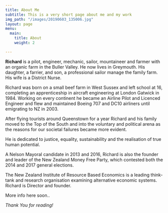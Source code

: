 ```yaml
---
title: About Me
subtitle: This is a very short page about me and my work
img_path: "/images/20190603_135006.jpg"
layout: page
menu:
  main:
    title: About
    weight: 2

---
```

**Richard** is a pilot, engineer, mechanic, sailor, mountaineer and farmer with an organic farm in the Buller Valley. He now lives in Greymouth. His daughter, a farrier, and son, a professional sailor manage the  family farm. His wife is a District Nurse.

Richard was born on a small beef farm in West Sussex and left school at 16, completing an apprenticeship in aircraft engineering  at London Gatwick in 1984.  Working on every continent he became an Airline Pilot  and Licenced Engineer and flew and maintained Boeing 707 and DC10 airliners until emigrating to NZ in 2003.

After flying tourists around Queenstown for a year Richard and his family moved to the Top of the South and into the voluntary and political arena as the reasons for our societal failures became more evident.

He is dedicated to justice, equality, sustainability and the realisation of true human potential.

A Nelson Mayoral candidate in 2013 and 2016, Richard is also the founder and leader of the New Zealand Money Free Party, which contested both the 2014 and 2017 general elections. 

The New Zealand Institute of Resource Based Economics is a leading think-tank and research organisation examining alternative economic systems. Richard is Director and founder.

More info here soon..

_Thank You for reading!_